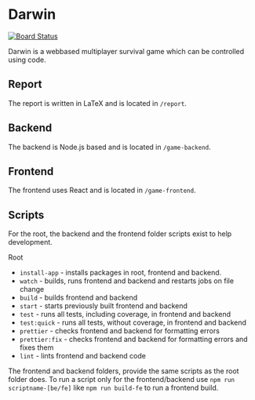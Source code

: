 # Darwin

[![Board Status](https://dev.azure.com/schaumic/0c5ad786-00ad-4f33-9e2d-837cdd2bea74/8fd59d04-09dc-4fbf-b741-249e253249d5/_apis/work/boardbadge/d9f703e6-e575-4d4f-855c-0ffafc97adbf)](https://dev.azure.com/schaumic/0c5ad786-00ad-4f33-9e2d-837cdd2bea74/_boards/board/t/8fd59d04-09dc-4fbf-b741-249e253249d5/Microsoft.RequirementCategory)

Darwin is a webbased multiplayer survival game which can be controlled using code.

## Report

The report is written in LaTeX and is located in `/report`.

## Backend

The backend is Node.js based and is located in `/game-backend`.

## Frontend

The frontend uses React and is located in `/game-frontend`.

## Scripts

For the root, the backend and the frontend folder scripts exist to help development.

Root
- `install-app` - installs packages in root, frontend and backend.
- `watch` - builds, runs frontend and backend and restarts jobs on file change
- `build` - builds frontend and backend
- `start` - starts previously built frontend and backend
- `test` - runs all tests, including coverage, in frontend and backend
- `test:quick` - runs all tests, without coverage, in frontend and backend
- `prettier` - checks frontend and backend for formatting errors
- `prettier:fix` - checks frontend and backend for formatting errors and fixes them
- `lint` - lints frontend and backend code

The frontend and backend folders, provide the same scripts as the root folder does. To run a script only for the frontend/backend use `npm run scriptname-[be/fe]` like `npm run build-fe` to run a frontend build.